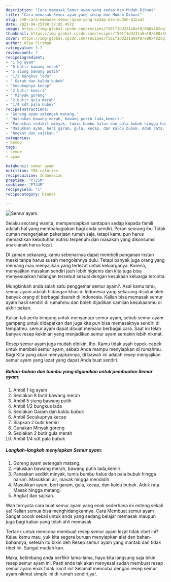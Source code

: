 ```yaml
---
description: "Cara memasak Semur ayam yang sedap dan Mudah Dibuat"
title: "Cara memasak Semur ayam yang sedap dan Mudah Dibuat"
slug: 548-cara-memasak-semur-ayam-yang-sedap-dan-mudah-dibuat
date: 2021-04-25T08:37:05.457Z
image: https://img-global.cpcdn.com/recipes/f501f1dd231a0af0/680x482cq70/semur-ayam-foto-resep-utama.jpg
thumbnail: https://img-global.cpcdn.com/recipes/f501f1dd231a0af0/680x482cq70/semur-ayam-foto-resep-utama.jpg
cover: https://img-global.cpcdn.com/recipes/f501f1dd231a0af0/680x482cq70/semur-ayam-foto-resep-utama.jpg
author: Olga Pittman
ratingvalue: 3.7
reviewcount: 7
recipeingredient:
- "1 kg ayam"
- "8 butir bawang merah"
- "5 siung bawang putih"
- "1/2 bungkus lada"
- " Garam dan kaldu bubuk"
- "Secukupnya kecap"
- "2 butir kemiri"
- " Minyak goreng"
- "2 butir gula merah"
- "1/4 sdt pala bubuk"
recipeinstructions:
- "Goreng ayam setengah matang."
- "Haluskan bawang merah, bawang putih lada,kemiri."
- "Panaskan sedikit minyak, tumis bumbu halus dan pala bubuk hingga harum. Masukkan air, masak hingga mendidih."
- "Masukkan ayam, beri garam, gula, kecap, dan kaldu bubuk. Aduk rata. Masak hingga matang."
- "Angkat dan sajikan."
categories:
- Resep
tags:
- semur
- ayam

katakunci: semur ayam 
nutrition: 198 calories
recipecuisine: Indonesian
preptime: "PT25M"
cooktime: "PT44M"
recipeyield: "1"
recipecategory: Dinner

---
```



![Semur ayam](https://img-global.cpcdn.com/recipes/f501f1dd231a0af0/680x482cq70/semur-ayam-foto-resep-utama.jpg)

Selaku seorang wanita, mempersiapkan santapan sedap kepada famili adalah hal yang membahagiakan bagi anda sendiri. Peran seorang ibu Tidak cuman mengerjakan pekerjaan rumah saja, tetapi kamu pun harus memastikan kebutuhan nutrisi terpenuhi dan masakan yang dikonsumsi anak-anak harus lezat.

Di zaman  sekarang, kamu sebenarnya dapat membeli panganan instan meski tanpa harus susah mengolahnya dulu. Tetapi banyak juga orang yang memang mau menyajikan yang terlezat untuk keluarganya. Karena, menyajikan masakan sendiri jauh lebih higienis dan kita juga bisa menyesuaikan hidangan tersebut sesuai dengan kesukaan keluarga tercinta. 



Mungkinkah anda salah satu penggemar semur ayam?. Asal kamu tahu, semur ayam adalah hidangan khas di Indonesia yang sekarang disukai oleh banyak orang di berbagai daerah di Indonesia. Kalian bisa memasak semur ayam hasil sendiri di rumahmu dan boleh dijadikan camilan kesukaanmu di akhir pekan.

Kalian tak perlu bingung untuk menyantap semur ayam, sebab semur ayam gampang untuk didapatkan dan juga kita pun bisa memasaknya sendiri di tempatmu. semur ayam dapat dibuat memalui berbagai cara. Saat ini telah banyak resep kekinian yang menjadikan semur ayam semakin lebih nikmat.

Resep semur ayam juga mudah dibikin, lho. Kamu tidak usah capek-capek untuk membeli semur ayam, sebab Anda mampu menyiapkan di rumahmu. Bagi Kita yang akan menyajikannya, di bawah ini adalah resep menyajikan semur ayam yang lezat yang dapat Anda buat sendiri.

<!--inarticleads1-->

##### Bahan-bahan dan bumbu yang digunakan untuk pembuatan Semur ayam:

1. Ambil 1 kg ayam
1. Sediakan 8 butir bawang merah
1. Ambil 5 siung bawang putih
1. Ambil 1/2 bungkus lada
1. Sediakan  Garam dan kaldu bubuk
1. Ambil Secukupnya kecap
1. Siapkan 2 butir kemiri
1. Gunakan  Minyak goreng
1. Sediakan 2 butir gula merah
1. Ambil 1/4 sdt pala bubuk




<!--inarticleads2-->

##### Langkah-langkah menyiapkan Semur ayam:

1. Goreng ayam setengah matang.
1. Haluskan bawang merah, bawang putih lada,kemiri.
1. Panaskan sedikit minyak, tumis bumbu halus dan pala bubuk hingga harum. Masukkan air, masak hingga mendidih.
1. Masukkan ayam, beri garam, gula, kecap, dan kaldu bubuk. Aduk rata. Masak hingga matang.
1. Angkat dan sajikan.




Wah ternyata cara buat semur ayam yang enak sederhana ini enteng sekali ya! Kalian semua bisa menghidangkannya. Cara Membuat semur ayam Sangat cocok sekali untuk anda yang sedang belajar memasak maupun juga bagi kalian yang telah ahli memasak.

Tertarik untuk mencoba membuat resep semur ayam lezat tidak ribet ini? Kalau kamu mau, yuk kita segera buruan menyiapkan alat dan bahan-bahannya, setelah itu bikin deh Resep semur ayam yang mantab dan tidak ribet ini. Sangat mudah kan. 

Maka, ketimbang anda berfikir lama-lama, hayo kita langsung saja bikin resep semur ayam ini. Pasti anda tak akan menyesal sudah membuat resep semur ayam enak tidak rumit ini! Selamat mencoba dengan resep semur ayam nikmat simple ini di rumah sendiri,ya!.

